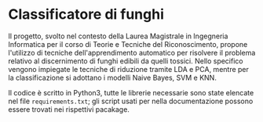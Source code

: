 # Classificatore di funghi
Il progetto, svolto nel contesto della Laurea Magistrale in Ingegneria Informatica per il corso di Teorie e Tecniche del
 Riconoscimento, propone l'utilizzo di tecniche dell'apprendimento automatico per risolvere il problema relativo al
  discernimento di funghi edibili da quelli tossici. Nello specifico vengono impiegate le tecniche di riduzione
   tramite LDA e PCA, mentre per la classificazione si adottano i modelli Naive Bayes, SVM e KNN. 

Il codice è scritto in Python3, tutte le librerie necessarie sono state elencate nel file `requirements.txt`; gli
 script usati per nella documentazione possono essere trovati nei rispettivi pacakage.